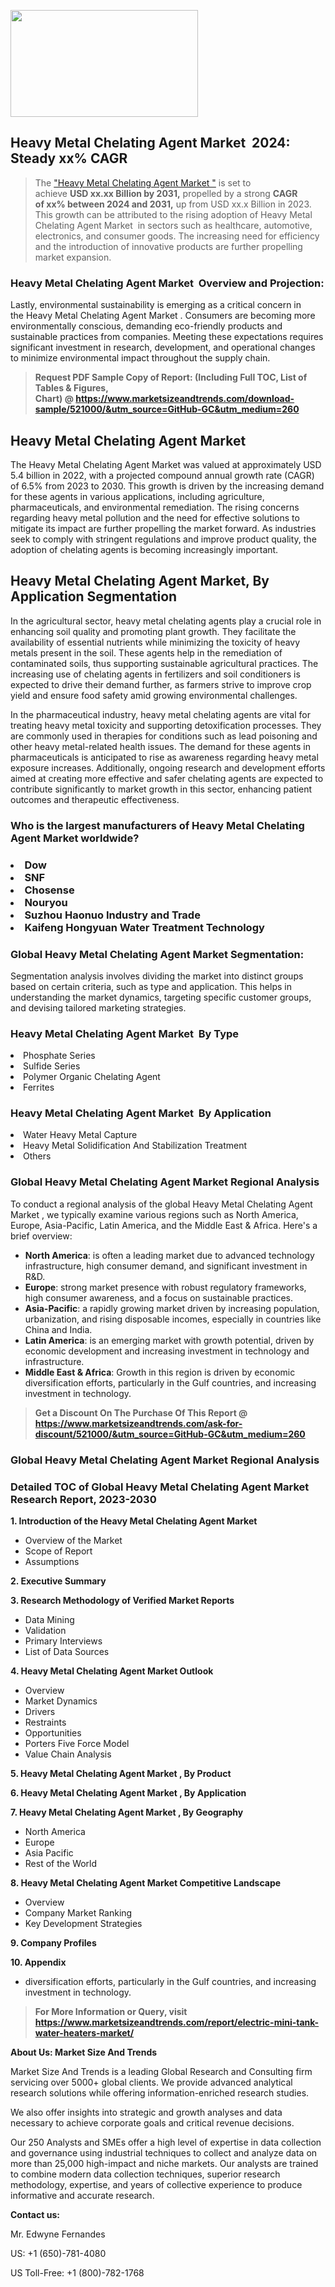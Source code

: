 <p><img class="alignnone size-medium wp-image-20088" src="https://ffe5etoiles.com/wp-content/uploads/2024/12/MST1-300x171.png" alt="" width="300" height="171" /></p><h2 id="ember46" class="ember-view reader-text-block__heading-2">Heavy Metal Chelating Agent Market &nbsp;2024: Steady&nbsp;xx% CAGR</h2><blockquote id="ember47" class="ember-view reader-text-block__blockquote">The&nbsp;<a class="app-aware-link " href="https://www.marketsizeandtrends.com/download-sample/521000/&utm_source=GitHub-GC&utm_medium=260" target="_blank" data-test-app-aware-link="">"Heavy Metal Chelating Agent Market "</a>&nbsp;is set to achieve&nbsp;<strong>USD&nbsp;xx.xx&nbsp;Billion by 2031,</strong>&nbsp;propelled by a strong&nbsp;<strong>CAGR of&nbsp;xx% between 2024 and 2031,</strong>&nbsp;up from USD xx.x Billion in 2023. This growth can be attributed to the rising adoption of&nbsp;Heavy Metal Chelating Agent Market &nbsp;in sectors such as healthcare, automotive, electronics, and consumer goods. The increasing need for efficiency and the introduction of innovative products are further propelling market expansion.</blockquote><h3 id="ember48" class="ember-view reader-text-block__heading-3">Heavy Metal Chelating Agent Market &nbsp;Overview and Projection:</h3><p id="ember49" class="ember-view reader-text-block__paragraph">Lastly, environmental sustainability is emerging as a critical concern in the&nbsp;Heavy Metal Chelating Agent Market . Consumers are becoming more environmentally conscious, demanding eco-friendly products and sustainable practices from companies. Meeting these expectations requires significant investment in research, development, and operational changes to minimize environmental impact throughout the supply chain.</p><blockquote id="ember50" class="ember-view reader-text-block__blockquote"><strong>Request PDF Sample Copy of Report: (Including Full TOC, List of Tables &amp; Figures, Chart)&nbsp;@&nbsp;<strong><a href="https://www.marketsizeandtrends.com/download-sample/521000/&utm_source=GitHub-GC&utm_medium=260" target="_blank">https://www.marketsizeandtrends.com/download-sample/521000/&utm_source=GitHub-GC&utm_medium=260</a></strong></strong></blockquote><h3 class=""> <h2>Heavy Metal Chelating Agent Market</h2><p>The Heavy Metal Chelating Agent Market was valued at approximately USD 5.4 billion in 2022, with a projected compound annual growth rate (CAGR) of 6.5% from 2023 to 2030. This growth is driven by the increasing demand for these agents in various applications, including agriculture, pharmaceuticals, and environmental remediation. The rising concerns regarding heavy metal pollution and the need for effective solutions to mitigate its impact are further propelling the market forward. As industries seek to comply with stringent regulations and improve product quality, the adoption of chelating agents is becoming increasingly important.</p><h2>Heavy Metal Chelating Agent Market, By Application Segmentation</h2><p>In the agricultural sector, heavy metal chelating agents play a crucial role in enhancing soil quality and promoting plant growth. They facilitate the availability of essential nutrients while minimizing the toxicity of heavy metals present in the soil. These agents help in the remediation of contaminated soils, thus supporting sustainable agricultural practices. The increasing use of chelating agents in fertilizers and soil conditioners is expected to drive their demand further, as farmers strive to improve crop yield and ensure food safety amid growing environmental challenges.</p><p>In the pharmaceutical industry, heavy metal chelating agents are vital for treating heavy metal toxicity and supporting detoxification processes. They are commonly used in therapies for conditions such as lead poisoning and other heavy metal-related health issues. The demand for these agents in pharmaceuticals is anticipated to rise as awareness regarding heavy metal exposure increases. Additionally, ongoing research and development efforts aimed at creating more effective and safer chelating agents are expected to contribute significantly to market growth in this sector, enhancing patient outcomes and therapeutic effectiveness.</p></h3><h3 id="" class="">Who is the largest manufacturers of&nbsp;Heavy Metal Chelating Agent Market worldwide?</h3><h3 class=""></Li><Li>Dow</Li><Li> SNF</Li><Li> Chosense</Li><Li> Nouryou</Li><Li> Suzhou Haonuo Industry and Trade</Li><Li> Kaifeng Hongyuan Water Treatment Technology</h3><h3 id="ember53" class="ember-view reader-text-block__heading-3">Global&nbsp;Heavy Metal Chelating Agent Market Segmentation:</h3><p id="ember54" class="ember-view reader-text-block__paragraph">Segmentation analysis involves dividing the market into distinct groups based on certain criteria, such as type and application. This helps in understanding the market dynamics, targeting specific customer groups, and devising tailored marketing strategies.</p><h3 id="" class="">Heavy Metal Chelating Agent Market &nbsp;By Type</h3><p></Li><Li>Phosphate Series</Li><Li> Sulfide Series</Li><Li> Polymer Organic Chelating Agent</Li><Li> Ferrites</p><h3 id="" class="">Heavy Metal Chelating Agent Market &nbsp;By Application</h3><p class=""></Li><Li>Water Heavy Metal Capture</Li><Li> Heavy Metal Solidification And Stabilization Treatment</Li><Li> Others</p><h3 id="ember62" class="ember-view reader-text-block__heading-3">Global Heavy Metal Chelating Agent Market Regional Analysis</h3><p id="ember63" class="ember-view reader-text-block__paragraph">To conduct a regional analysis of the global Heavy Metal Chelating Agent Market , we typically examine various regions such as North America, Europe, Asia-Pacific, Latin America, and the Middle East &amp; Africa. Here's a brief overview:</p><ul><li><strong>North America</strong>: is often a leading market due to advanced technology infrastructure, high consumer demand, and significant investment in R&amp;D.</li><li><strong>Europe</strong>: strong market presence with robust regulatory frameworks, high consumer awareness, and a focus on sustainable practices.</li><li><strong>Asia-Pacific</strong>: a rapidly growing market driven by increasing population, urbanization, and rising disposable incomes, especially in countries like China and India.</li><li><strong>Latin America</strong>: is an emerging market with growth potential, driven by economic development and increasing investment in technology and infrastructure.</li><li><strong>Middle East &amp; Africa</strong>: Growth in this region is driven by economic diversification efforts, particularly in the Gulf countries, and increasing investment in technology.</li></ul><blockquote id="ember61" class="ember-view reader-text-block__blockquote"><strong>Get a Discount On The Purchase Of This Report @ <strong><a href="https://html-cleaner.com/" target="">https://www.marketsizeandtrends.com/ask-for-discount/521000/&utm_source=GitHub-GC&utm_medium=260</a></strong></strong></blockquote><h3 id="ember62" class="ember-view reader-text-block__heading-3">Global Heavy Metal Chelating Agent Market Regional Analysis</h3><h3 id="" class="">Detailed TOC of Global Heavy Metal Chelating Agent Market Research Report, 2023-2030</h3><p id="" class=""><strong>1. Introduction of the Heavy Metal Chelating Agent Market </strong></p><ul><li>Overview of the Market</li><li>Scope of Report</li><li>Assumptions</li></ul><p id="" class=""><strong>2. Executive Summary</strong></p><p id="" class=""><strong>3. Research Methodology of Verified Market Reports</strong></p><ul><li>Data Mining</li><li>Validation</li><li>Primary Interviews</li><li>List of Data Sources</li></ul><p id="" class=""><strong>4. Heavy Metal Chelating Agent Market Outlook</strong></p><ul><li>Overview</li><li>Market Dynamics</li><li>Drivers</li><li>Restraints</li><li>Opportunities</li><li>Porters Five Force Model</li><li>Value Chain Analysis</li></ul><p id="" class=""><strong>5. Heavy Metal Chelating Agent Market , By Product</strong></p><p id="" class=""><strong>6. Heavy Metal Chelating Agent Market , By Application</strong></p><p id="" class=""><strong>7. Heavy Metal Chelating Agent Market , By Geography</strong></p><ul><li>North America</li><li>Europe</li><li>Asia Pacific</li><li>Rest of the World</li></ul><p id="" class=""><strong>8. Heavy Metal Chelating Agent Market Competitive Landscape</strong></p><ul><li>Overview</li><li>Company Market Ranking</li><li>Key Development Strategies</li></ul><p id="" class=""><strong>9. Company Profiles</strong></p><p id="" class=""><strong>10. Appendix</strong></p><ul><li>diversification efforts, particularly in the Gulf countries, and increasing investment in technology.</li></ul><blockquote id="ember65" class="ember-view reader-text-block__blockquote"><strong>For More Information or Query, visit <strong><strong><a href="https://html-cleaner.com/" target="">https://www.marketsizeandtrends.com/report/electric-mini-tank-water-heaters-market/</a></strong></strong></strong></blockquote><p id="" class=""><strong>About Us: Market Size And Trends</strong></p><p id="" class="">Market Size And Trends is a leading Global Research and Consulting firm servicing over 5000+ global clients. We provide advanced analytical research solutions while offering information-enriched research studies.</p><p id="" class="">We also offer insights into strategic and growth analyses and data necessary to achieve corporate goals and critical revenue decisions.</p><p id="" class="">Our 250 Analysts and SMEs offer a high level of expertise in data collection and governance using industrial techniques to collect and analyze data on more than 25,000 high-impact and niche markets. Our analysts are trained to combine modern data collection techniques, superior research methodology, expertise, and years of collective experience to produce informative and accurate research.</p><p id="" class=""><strong>Contact us:</strong></p><p id="" class="">Mr. Edwyne Fernandes</p><p id="" class="">US: +1 (650)-781-4080</p><p id="" class="">US Toll-Free: +1 (800)-782-1768</p>

